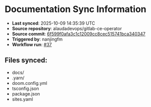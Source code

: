 # Documentation Sync Information

- **Last synced**: 2025-10-09 14:35:39 UTC
- **Source repository**: alaudadevops/gitlab-ce-operator
- **Source commit**: [6f599f0afa3c1c12009cc8cec515741bca340347](https://github.com/alaudadevops/gitlab-ce-operator/commit/6f599f0afa3c1c12009cc8cec515741bca340347)
- **Triggered by**: nanjingfm
- **Workflow run**: [#37](https://github.com/alaudadevops/gitlab-ce-operator/actions/runs/18379879765)

## Files synced:
- docs/
- .yarn/
- doom.config.yml
- tsconfig.json
- package.json
- sites.yaml
